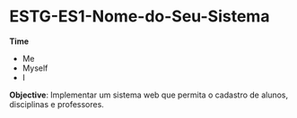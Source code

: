 # ESTG-ES1-Nome-do-Seu-Sistema

**Time**

- Me
- Myself
- I

**Objective**: Implementar um sistema web que permita o cadastro de alunos, disciplinas e professores.
